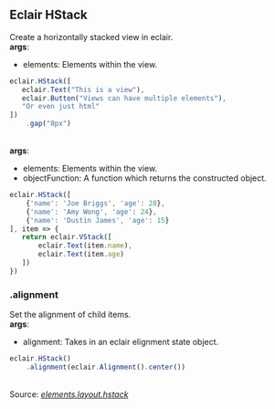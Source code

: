 ## Eclair HStack
Create a horizontally stacked view in eclair.
<br/>**args**:
- elements: Elements within the view.
```javascript
eclair.HStack([
   eclair.Text("This is a view"),
   eclair.Button("Views can have multiple elements"),
   "Or even just html"
])
    .gap("8px")
```

<br/>**args**:
- elements: Elements within the view.
- objectFunction: A function which returns the constructed object.
```javascript
eclair.HStack([
    {'name': 'Joe Briggs', 'age': 28},
    {'name': 'Amy Wong', 'age': 24},
    {'name': 'Dustin James', 'age': 15}
], item => {
   return eclair.VStack([
       eclair.Text(item.name),
       eclair.Text(item.age)
   ])
})
```
### .alignment
Set the alignment of child items.
<br/>**args**:
- alignment: Takes in an eclair elignment state object.
```javascript
eclair.HStack()
    .alignment(eclair.Alignment().center())
```

<br/>Source: [_elements.layout.hstack_](https://github.com/SamGarlick/Eclair/tree/main/src/elements/layout/hstack.js)